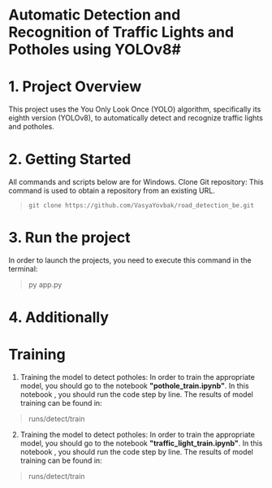 # Automatic Detection and Recognition of Traffic Lights and Potholes using YOLOv8# 
# 1. Project Overview
This project uses the You Only Look Once (YOLO) algorithm, specifically its eighth version (YOLOv8), to automatically detect and recognize traffic lights and potholes.
# 2. Getting Started
All commands and scripts below are for Windows.
Clone Git repository:
This command is used to obtain a repository from an existing URL.
>     git clone https://github.com/VasyaYovbak/road_detection_be.git
# 3. Run the project
In order to launch the projects, you need to execute this command in the terminal:
 >    py app.py 
# 4. Additionally
# Training
1. Training the model to detect potholes:
In order to train the appropriate model, you should go to the notebook **"pothole_train.ipynb"**.  In this notebook , you should run the code step by line. 
The results of model training can be found in:
 >    runs/detect/train
2. Training the model to detect potholes:
In order to train the appropriate model, you should go to the notebook **"traffic_light_train.ipynb"**.  In this notebook , you should run the code step by line. 
The results of model training can be found in:
>  runs/detect/train
